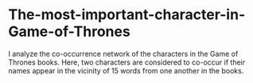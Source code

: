 # The-most-important-character-in-Game-of-Thrones
I analyze the co-occurrence network of the characters in the Game of Thrones books. Here, two characters are considered to co-occur if their names appear in the vicinity of 15 words from one another in the books.
